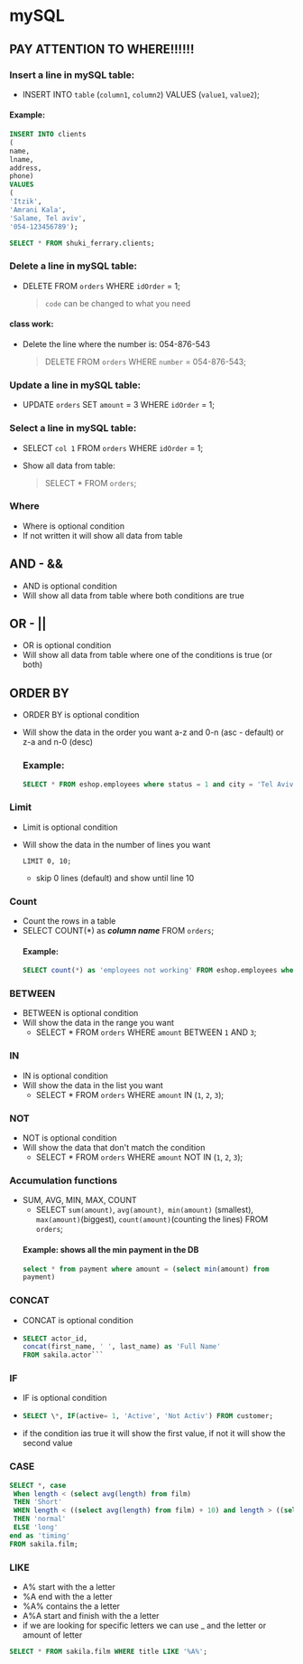 # mySQL

## PAY ATTENTION TO WHERE!!!!!!

### Insert a line in mySQL table:

- INSERT INTO `table` (`column1`, `column2`) VALUES (`value1`, `value2`);

#### Example:

```sql
INSERT INTO clients
(
name,
lname,
address,
phone)
VALUES
(
'Itzik',
'Amrani Kala',
'Salame, Tel aviv',
'054-123456789');

SELECT * FROM shuki_ferrary.clients;
```

### Delete a line in mySQL table:

- DELETE FROM `orders` WHERE `idOrder` = 1;
  > `code` can be changed to what you need

#### class work:

- Delete the line where the number is: 054-876-543
  > DELETE FROM `orders` WHERE `number` = 054-876-543;

### Update a line in mySQL table:

- UPDATE `orders` SET `amount` = 3 WHERE `idOrder` = 1;

### Select a line in mySQL table:

- SELECT `col 1` FROM `orders` WHERE `idOrder` = 1;

- Show all data from table:
  > SELECT \* FROM `orders`;

### Where

- Where is optional condition
- If not written it will show all data from table

## AND - &&

- AND is optional condition
- Will show all data from table where both conditions are true

## OR - ||

- OR is optional condition
- Will show all data from table where one of the conditions is true (or both)

## ORDER BY

- ORDER BY is optional condition
- Will show the data in the order you want a-z and 0-n (asc - default) or z-a and n-0 (desc)

  ### Example:

  ```sql
  SELECT * FROM eshop.employees where status = 1 and city = 'Tel Aviv' order by firstname desc;
  ```

### Limit

- Limit is optional condition
- Will show the data in the number of lines you want

  `LIMIT 0, 10;`

  - skip 0 lines (default) and show until line 10

### Count

- Count the rows in a table
- SELECT COUNT(\*) as **_column name_** FROM `orders`;
  #### Example:
  ```sql
  SELECT count(*) as 'employees not working' FROM eshop.employees where status = 0;
  ```

### BETWEEN

- BETWEEN is optional condition
- Will show the data in the range you want
  - SELECT \* FROM `orders` WHERE `amount` BETWEEN `1` AND `3`;

### IN

- IN is optional condition
- Will show the data in the list you want
  - SELECT \* FROM `orders` WHERE `amount` IN (`1`, `2`, `3`);

### NOT

- NOT is optional condition
- Will show the data that don't match the condition
  - SELECT \* FROM `orders` WHERE `amount` NOT IN (`1`, `2`, `3`);

### Accumulation functions

- SUM, AVG, MIN, MAX, COUNT
  - SELECT `sum(amount)`, `avg(amount)`,` min(amount)` (smallest), `max(amount)`(biggest), `count(amount)`(counting the lines) FROM `orders`;
  #### Example: shows all the min payment in the DB
  ```sql
  select * from payment where amount = (select min(amount) from
  payment)
  ```

### CONCAT

- CONCAT is optional condition
- ````sql
  SELECT actor_id,
  concat(first_name, ' ', last_name) as 'Full Name'
  FROM sakila.actor```
  ````

### IF

- IF is optional condition
- ```sql
  SELECT \*, IF(active= 1, 'Active', 'Not Activ') FROM customer;
  ```
- if the condition ias true it will show the first value, if not it will show the second value

### CASE

```sql
SELECT *, case
 When length < (select avg(length) from film)
 THEN 'Short'
 WHEN length < ((select avg(length) from film) + 10) and length > ((select avg(length) from film) - 10)
 THEN 'normal'
 ELSE 'long'
end as 'timing'
FROM sakila.film;
```

### LIKE

- A% start with the a letter
- %A end with the a letter
- %A% contains the a letter
- A%A start and finish with the a letter
- if we are looking for specific letters we can use \_ and the letter or amount of letter

```sql
SELECT * FROM sakila.film WHERE title LIKE '%A%';
```
